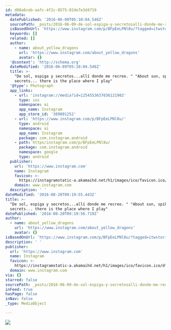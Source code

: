 ```yaml
---
id: d88a6ceb-aafc-4f2c-8575-02de7e3d4719
metadata:
  datePublished: '2016-06-09T05:10:04.546Z'
  sourcePath: _posts/2016-06-09-de-sol-espiga-y-secretosalli-donde-me-recreo-about.md
  isBasedOnUrl: 'https://www.instagram.com/p/BFpEeLPNl8u/?tagged=itwstories'
  keywords: []
  related: []
  author:
    - name: about_yellow_dragons
      url: 'https://www.instagram.com/about_yellow_dragons'
      avatar: {}
  '@context': 'http://schema.org'
  dateModified: '2016-06-09T05:10:04.546Z'
  title: >-
    "De sol, espiga y secretos...allí donde me recreo. " "About sun, spike, and
    secrets... there is the place where I play"
  '@type': Photograph
  app_links:
    - url: 'instagram://media?id=1254553637036121902'
      type: ios
      namespace: ai
      app_name: Instagram
      app_store_id: '389801252'
    - url: 'https://www.instagram.com/p/BFpEeLPNl8u/'
      type: android
      namespace: ai
      app_name: Instagram
      package: com.instagram.android
    - path: https/instagram.com/p/BFpEeLPNl8u/
      package: com.instagram.android
      namespace: google
      type: android
  publisher:
    url: 'https://www.instagram.com'
    name: Instagram
    favicon: >-
      https://instagramstatic-a.akamaihd.net/h1/images/ico/favicon.ico/dfa85bb1fd63.ico
    domain: www.instagram.com
  description: ' '
dateModified: '2016-08-20T09:19:55.443Z'
title: >-
  "De sol, espiga y secretos...allí donde me recreo. " "About sun, spike, and
  secrets... there is the place where I play"
datePublished: '2016-08-20T09:19:56.719Z'
author:
  - name: about_yellow_dragons
    url: 'https://www.instagram.com/about_yellow_dragons'
    avatar: {}
isBasedOnUrl: 'https://www.instagram.com/p/BFpEeLPNl8u/?tagged=itwstories'
description: ' '
publisher:
  url: 'https://www.instagram.com'
  name: Instagram
  favicon: >-
    https://instagramstatic-a.akamaihd.net/h1/images/ico/favicon.ico/dfa85bb1fd63.ico
  domain: www.instagram.com
via: {}
starred: false
sourcePath: _posts/2016-06-09-de-sol-espiga-y-secretosalli-donde-me-recreo-about.md
inFeed: true
hasPage: false
inNav: false
_type: MediaObject

---
```

![](https://s3-us-west-2.amazonaws.com/the-grid-img/p/b26167e7f3f25b5970824abb2082318fbbdff533.jpg)